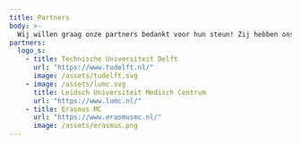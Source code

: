 ```yaml
---
title: Partners
body: >-
  Wij willen graag onze partners bedankt voor hun steun! Zij hebben ons onder andere geholpen met hun kennis, donaties van componenten en financiële hulp.
partners:
  logo_s:
    - title: Technische Universiteit Delft
      url: "https://www.tudelft.nl/"
      image: /assets/tudelft.svg
    - image: /assets/lumc.svg
      title: Leidsch Universiteit Medisch Centrum
      url: "https://www.lumc.nl/"
    - title: Erasmus MC
      url: "https://www.erasmusmc.nl/"
      image: /assets/erasmus.png
---
```

